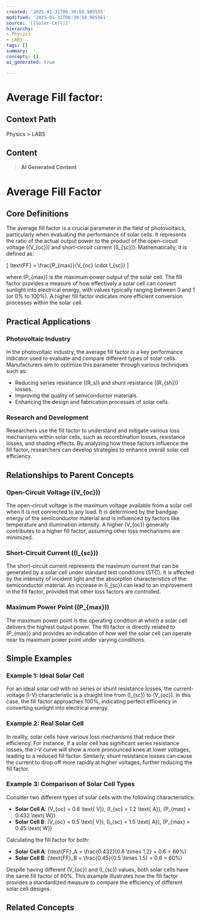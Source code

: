 ```yaml
---
created: '2025-01-31T06:30:58.985555'
modified: '2025-01-31T06:30:58.985561'
source: '[[Solar-Cell]]'
hierarchy:
- Physics
- LABS
tags: []
summary: ''
concepts: []
ai_generated: true

---
```


# Average Fill factor:

## Context Path
Physics > LABS

## Content
> **AI Generated Content**
 # Average Fill Factor

## Core Definitions

The average fill factor is a crucial parameter in the field of photovoltaics, particularly when evaluating the performance of solar cells. It represents the ratio of the actual output power to the product of the open-circuit voltage (\(V_{oc}\)) and short-circuit current (\(I_{sc}\)). Mathematically, it is defined as:

\[ \text{FF} = \frac{P_{max}}{V_{oc} \cdot I_{sc}} \]

where \(P_{max}\) is the maximum power output of the solar cell. The fill factor provides a measure of how effectively a solar cell can convert sunlight into electrical energy, with values typically ranging between 0 and 1 (or 0% to 100%). A higher fill factor indicates more efficient conversion processes within the solar cell.

## Practical Applications

### Photovoltaic Industry
In the photovoltaic industry, the average fill factor is a key performance indicator used to evaluate and compare different types of solar cells. Manufacturers aim to optimize this parameter through various techniques such as:
- Reducing series resistance (\(R_s\)) and shunt resistance (\(R_{sh}\)) losses.
- Improving the quality of semiconductor materials.
- Enhancing the design and fabrication processes of solar cells.

### Research and Development
Researchers use the fill factor to understand and mitigate various loss mechanisms within solar cells, such as recombination losses, resistance losses, and shading effects. By analyzing how these factors influence the fill factor, researchers can develop strategies to enhance overall solar cell efficiency.

## Relationships to Parent Concepts

### Open-Circuit Voltage (\(V_{oc}\))
The open-circuit voltage is the maximum voltage available from a solar cell when it is not connected to any load. It is determined by the bandgap energy of the semiconductor material and is influenced by factors like temperature and illumination intensity. A higher \(V_{oc}\) generally contributes to a higher fill factor, assuming other loss mechanisms are minimized.

### Short-Circuit Current (\(I_{sc}\))
The short-circuit current represents the maximum current that can be generated by a solar cell under standard test conditions (STC). It is affected by the intensity of incident light and the absorption characteristics of the semiconductor material. An increase in \(I_{sc}\) can lead to an improvement in the fill factor, provided that other loss factors are controlled.

### Maximum Power Point (\(P_{max}\))
The maximum power point is the operating condition at which a solar cell delivers the highest output power. The fill factor is directly related to \(P_{max}\) and provides an indication of how well the solar cell can operate near its maximum power point under varying conditions.

## Simple Examples

### Example 1: Ideal Solar Cell
For an ideal solar cell with no series or shunt resistance losses, the current-voltage (I-V) characteristic is a straight line from \(I_{sc}\) to \(V_{oc}\). In this case, the fill factor approaches 100%, indicating perfect efficiency in converting sunlight into electrical energy.

### Example 2: Real Solar Cell
In reality, solar cells have various loss mechanisms that reduce their efficiency. For instance, if a solar cell has significant series resistance losses, the I-V curve will show a more pronounced knee at lower voltages, leading to a reduced fill factor. Similarly, shunt resistance losses can cause the current to drop off more rapidly at higher voltages, further reducing the fill factor.

### Example 3: Comparison of Solar Cell Types
Consider two different types of solar cells with the following characteristics:
- **Solar Cell A**: \(V_{oc} = 0.6 \text{ V}\), \(I_{sc} = 1.2 \text{ A}\), \(P_{max} = 0.432 \text{ W}\)
- **Solar Cell B**: \(V_{oc} = 0.5 \text{ V}\), \(I_{sc} = 1.5 \text{ A}\), \(P_{max} = 0.45 \text{ W}\)

Calculating the fill factor for both:
- **Solar Cell A**: \(\text{FF}_A = \frac{0.432}{0.6 \times 1.2} = 0.6 = 60\%\)
- **Solar Cell B**: \(\text{FF}_B = \frac{0.45}{0.5 \times 1.5} = 0.6 = 60\%\)

Despite having different \(V_{oc}\) and \(I_{sc}\) values, both solar cells have the same fill factor of 60%. This example illustrates how the fill factor provides a standardized measure to compare the efficiency of different solar cell designs.

## Related Concepts
